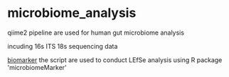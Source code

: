 # microbiome_analysis
qiime2 pipeline are used for human gut microbiome analysis

incuding 16s ITS 18s sequencing data

[biomarker](bioMarker/microbiomeMarker.R) the script are used to conduct LEfSe analysis using R package 'microbiomeMarker'
